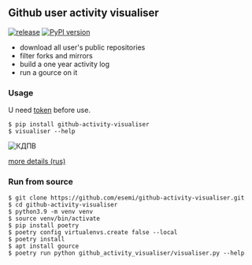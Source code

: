 Github user activity visualiser 
---
[![release](https://github.com/esemi/github-activity-visualiser/actions/workflows/release.yml/badge.svg)](https://github.com/esemi/github-activity-visualiser/actions/workflows/release.yml)
[![PyPI version](https://badge.fury.io/py/github-activity-visualiser.svg)](https://pypi.org/project/github-activity-visualiser/)

- download all user's public repositories
- filter forks and mirrors
- build a one year activity log
- run a gource on it

### Usage
U need [token](https://github.com/settings/tokens) before use.
```
$ pip install github-activity-visualiser
$ visualiser --help
```

![КДПВ](https://habrastorage.org/webt/jq/os/wn/jqoswnphohklp8eswtsejbgtxty.gif)

[more details (rus)](https://habrahabr.ru/company/semrush/blog/345818/)

### Run from source
```
$ git clone https://github.com/esemi/github-activity-visualiser.git
$ cd github-activity-visualiser
$ python3.9 -m venv venv
$ source venv/bin/activate
$ pip install poetry
$ poetry config virtualenvs.create false --local
$ poetry install
$ apt install gource
$ poetry run python github_activity_visualiser/visualiser.py --help
```
